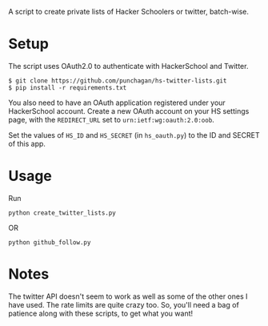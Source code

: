 A script to create private lists of Hacker Schoolers or twitter, batch-wise.

# Setup

The script uses OAuth2.0 to authenticate with HackerSchool and Twitter.

    $ git clone https://github.com/punchagan/hs-twitter-lists.git
    $ pip install -r requirements.txt

You also need to have an OAuth application registered under your HackerSchool
account. Create a new OAuth account on your HS settings page, with the
`REDIRECT_URL` set to `urn:ietf:wg:oauth:2.0:oob`.

Set the values of `HS_ID` and `HS_SECRET` (in `hs_oauth.py`) to the ID and
SECRET of this app.

# Usage

Run

    python create_twitter_lists.py

OR

    python github_follow.py

# Notes

The twitter API doesn't seem to work as well as some of the other ones I have
used.  The rate limits are quite crazy too.  So, you'll need a bag of patience
along with these scripts, to get what you want!
